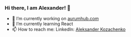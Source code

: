 ### Hi there, I am Alexander! 👋

- 🔭 I’m currently working on <a href="https://www.aurumhub.com/">aurumhub.com</a>
- 🌱 I’m currently learning React
- 📫 How to reach me: LinkedIn: <a href="https://www.linkedin.com/in/psylocub/">Aleksander Kozachenko</a>

